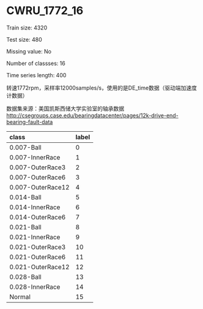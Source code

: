 # CWRU_1772_16

Train size: 4320

Test size: 480

Missing value: No

Number of classses: 16

Time series length: 400 

转速1772rpm，采样率12000samples/s，使用的是DE_time数据（驱动端加速度计数据）

数据集来源：美国凯斯西储大学实验室的轴承数据 http://csegroups.case.edu/bearingdatacenter/pages/12k-drive-end-bearing-fault-data

class             | label
:-----------------|------
0.007-Ball        | 0
0.007-InnerRace   | 1
0.007-OuterRace3  | 2
0.007-OuterRace6  | 3
0.007-OuterRace12 | 4
0.014-Ball        | 5
0.014-InnerRace   | 6
0.014-OuterRace6  | 7
0.021-Ball        | 8
0.021-InnerRace   | 9
0.021-OuterRace3  | 10
0.021-OuterRace6  | 11
0.021-OuterRace12 | 12
0.028-Ball        | 13
0.028-InnerRace   | 14
Normal            | 15